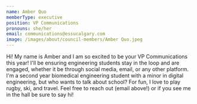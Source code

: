 ```yaml
---
name: Amber Quo
memberType: executive
position: VP Communications
pronouns: she/her
email: communications@essucalgary.com
image: /images/about/council-members/Amber Quo.jpeg
---
```


Hi! My name is Amber and I am so excited to be your VP Communications this year! I'll be ensuring engineering students stay in the loop and are engaged, whether it be through social media, email, or any other platform. I'm a second year biomedical engineering student with a minor in digital engineering, but who wants to talk about school? For fun, I love to play rugby, ski, and travel. Feel free to reach out (email above!) or if you see me in the hall be sure to say hi!
